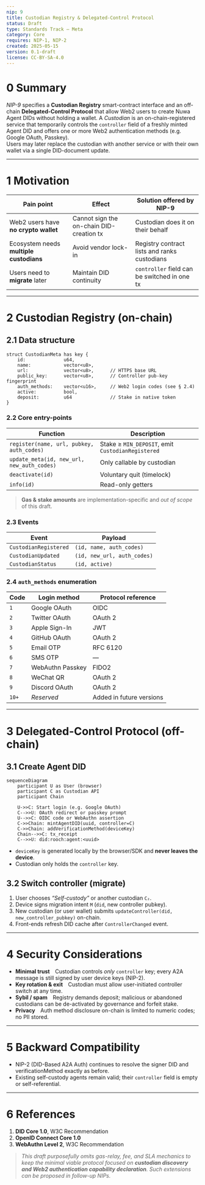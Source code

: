 ```yaml
---
nip: 9
title: Custodian Registry & Delegated-Control Protocol
status: Draft
type: Standards Track — Meta
category: Core
requires: NIP-1, NIP-2
created: 2025-05-15
version: 0.1-draft
license: CC-BY-SA-4.0
---
```


# 0 Summary

*NIP-9* specifies a **Custodian Registry** smart-contract interface and an off-chain **Delegated-Control Protocol** that allow Web2 users to create Nuwa Agent DIDs without holding a wallet. A *Custodian* is an on-chain-registered service that temporarily controls the `controller` field of a freshly minted Agent DID and offers one or more Web2 authentication methods (e.g. Google OAuth, Passkey).  
Users may later replace the custodian with another service or with their own wallet via a single DID-document update.

---

# 1 Motivation

| Pain point | Effect | Solution offered by NIP-9 |
|------------|--------|---------------------------|
| Web2 users have **no crypto wallet** | Cannot sign the on-chain DID-creation tx | Custodian does it on their behalf |
| Ecosystem needs **multiple custodians** | Avoid vendor lock-in | Registry contract lists and ranks custodians |
| Users need to **migrate** later | Maintain DID continuity | `controller` field can be switched in one tx |

---

# 2 Custodian Registry (on-chain)

## 2.1 Data structure

```move
struct CustodianMeta has key {
    id:              u64,
    name:            vector<u8>,
    url:             vector<u8>,      // HTTPS base URL
    public_key:      vector<u8>,      // Controller pub-key fingerprint
    auth_methods:    vector<u16>,     // Web2 login codes (see § 2.4)
    active:          bool,
    deposit:         u64              // Stake in native token
}
```

### 2.2 Core entry-points

| Function                                   | Description                                       |
| ------------------------------------------ | ------------------------------------------------- |
| `register(name, url, pubkey, auth_codes)`  | Stake ≥ `MIN_DEPOSIT`, emit `CustodianRegistered` |
| `update_meta(id, new_url, new_auth_codes)` | Only callable by custodian                        |
| `deactivate(id)`                           | Voluntary quit (timelock)                         |
| `info(id)`                                 | Read-only getters                                 |

> **Gas & stake amounts** are implementation-specific and *out of scope* of this draft.

### 2.3 Events

| Event                 | Payload                     |
| --------------------- | --------------------------- |
| `CustodianRegistered` | `(id, name, auth_codes)`    |
| `CustodianUpdated`    | `(id, new_url, auth_codes)` |
| `CustodianStatus`     | `(id, active)`              |

### 2.4 `auth_methods` enumeration

| Code  | Login method     | Protocol reference |
| ----- | ---------------- | ------------------ |
| `1`   | Google OAuth     | OIDC               |
| `2`   | Twitter OAuth    | OAuth 2            |
| `3`   | Apple Sign-In    | JWT                |
| `4`   | GitHub OAuth     | OAuth 2            |
| `5`   | Email OTP        | RFC 6120           |
| `6`   | SMS OTP          | —                  |
| `7`   | WebAuthn Passkey | FIDO2              |
| `8`   | WeChat QR        | OAuth 2            |
| `9`   | Discord OAuth    | OAuth 2            |
| `10+` | *Reserved*       | Added in future versions |

---

# 3 Delegated-Control Protocol (off-chain)

## 3.1 Create Agent DID

```mermaid
sequenceDiagram
    participant U as User (browser)
    participant C as Custodian API
    participant Chain

    U->>C: Start login (e.g. Google OAuth)
    C-->>U: OAuth redirect or passkey prompt
    U-->>C: OIDC code or WebAuthn assertion
    C->>Chain: mintAgentDID(uuid, controller=C)
    C->>Chain: addVerificationMethod(deviceKey)
    Chain-->>C: tx_receipt
    C-->>U: did:rooch:agent:<uuid>
```

* `deviceKey` is generated locally by the browser/SDK and **never leaves the device**.
* Custodian only holds the `controller` key.

## 3.2 Switch controller (migrate)

1. User chooses *“Self-custody”* or another custodian `C₂`.
2. Device signs migration intent `M` (`did`, new controller pubkey).
3. New custodian (or user wallet) submits `updateController(did, new_controller_pubkey)` on-chain.
4. Front-ends refresh DID cache after `ControllerChanged` event.

---

# 4 Security Considerations

* **Minimal trust** Custodian controls *only* `controller` key; every A2A message is still signed by user device keys (NIP-2).
* **Key rotation & exit** Custodian must allow user-initiated controller switch at any time.
* **Sybil / spam** Registry demands deposit; malicious or abandoned custodians can be de-activated by governance and forfeit stake.
* **Privacy** Auth method disclosure on-chain is limited to numeric codes; no PII stored.

---

# 5 Backward Compatibility

* NIP-2 (DID-Based A2A Auth) continues to resolve the signer DID and verificationMethod exactly as before.
* Existing self-custody agents remain valid; their `controller` field is empty or self-referential.

---

# 6 References

1. **DID Core 1.0**, W3C Recommendation
2. **OpenID Connect Core 1.0**
3. **WebAuthn Level 2**, W3C Recommendation

> *This draft purposefully omits gas-relay, fee, and SLA mechanics to keep the minimal viable protocol focused on **custodian discovery and Web2 authentication capability declaration**. Such extensions can be proposed in follow-up NIPs.*